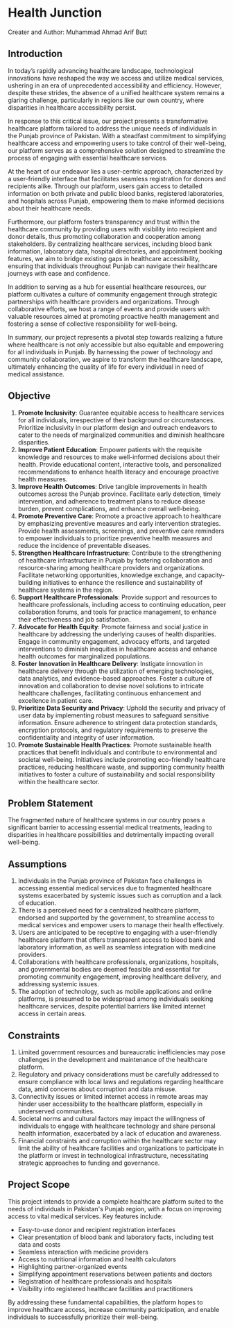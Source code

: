 # Health Junction
Creater and Author: Muhammad Ahmad Arif Butt

## Introduction

In today’s rapidly advancing healthcare landscape, technological innovations have reshaped the way we access and utilize medical services, ushering in an era of unprecedented accessibility and efficiency. However, despite these strides, the absence of a unified healthcare system remains a glaring challenge, particularly in regions like our own country, where disparities in healthcare accessibility persist.

In response to this critical issue, our project presents a transformative healthcare platform tailored to address the unique needs of individuals in the Punjab province of Pakistan. With a steadfast commitment to simplifying healthcare access and empowering users to take control of their well-being, our platform serves as a comprehensive solution designed to streamline the process of engaging with essential healthcare services.

At the heart of our endeavor lies a user-centric approach, characterized by a user-friendly interface that facilitates seamless registration for donors and recipients alike. Through our platform, users gain access to detailed information on both private and public blood banks, registered laboratories, and hospitals across Punjab, empowering them to make informed decisions about their healthcare needs.

Furthermore, our platform fosters transparency and trust within the healthcare community by providing users with visibility into recipient and donor details, thus promoting collaboration and cooperation among stakeholders. By centralizing healthcare services, including blood bank information, laboratory data, hospital directories, and appointment booking features, we aim to bridge existing gaps in healthcare accessibility, ensuring that individuals throughout Punjab can navigate their healthcare journeys with ease and confidence.

In addition to serving as a hub for essential healthcare resources, our platform cultivates a culture of community engagement through strategic partnerships with healthcare providers and organizations. Through collaborative efforts, we host a range of events and provide users with valuable resources aimed at promoting proactive health management and fostering a sense of collective responsibility for well-being.

In summary, our project represents a pivotal step towards realizing a future where healthcare is not only accessible but also equitable and empowering for all individuals in Punjab. By harnessing the power of technology and community collaboration, we aspire to transform the healthcare landscape, ultimately enhancing the quality of life for every individual in need of medical assistance.

## Objective

1. **Promote Inclusivity**: Guarantee equitable access to healthcare services for all individuals, irrespective of their background or circumstances. Prioritize inclusivity in our platform design and outreach endeavors to cater to the needs of marginalized communities and diminish healthcare disparities.
2. **Improve Patient Education**: Empower patients with the requisite knowledge and resources to make well-informed decisions about their health. Provide educational content, interactive tools, and personalized recommendations to enhance health literacy and encourage proactive health measures.
3. **Improve Health Outcomes**: Drive tangible improvements in health outcomes across the Punjab province. Facilitate early detection, timely intervention, and adherence to treatment plans to reduce disease burden, prevent complications, and enhance overall well-being.
4. **Promote Preventive Care**: Promote a proactive approach to healthcare by emphasizing preventive measures and early intervention strategies. Provide health assessments, screenings, and preventive care reminders to empower individuals to prioritize preventive health measures and reduce the incidence of preventable diseases.
5. **Strengthen Healthcare Infrastructure**: Contribute to the strengthening of healthcare infrastructure in Punjab by fostering collaboration and resource-sharing among healthcare providers and organizations. Facilitate networking opportunities, knowledge exchange, and capacity-building initiatives to enhance the resilience and sustainability of healthcare systems in the region.
6. **Support Healthcare Professionals**: Provide support and resources to healthcare professionals, including access to continuing education, peer collaboration forums, and tools for practice management, to enhance their effectiveness and job satisfaction.
7. **Advocate for Health Equity**: Promote fairness and social justice in healthcare by addressing the underlying causes of health disparities. Engage in community engagement, advocacy efforts, and targeted interventions to diminish inequities in healthcare access and enhance health outcomes for marginalized populations.
8. **Foster Innovation in Healthcare Delivery**: Instigate innovation in healthcare delivery through the utilization of emerging technologies, data analytics, and evidence-based approaches. Foster a culture of innovation and collaboration to devise novel solutions to intricate healthcare challenges, facilitating continuous enhancement and excellence in patient care.
9. **Prioritize Data Security and Privacy**: Uphold the security and privacy of user data by implementing robust measures to safeguard sensitive information. Ensure adherence to stringent data protection standards, encryption protocols, and regulatory requirements to preserve the confidentiality and integrity of user information.
10. **Promote Sustainable Health Practices**: Promote sustainable health practices that benefit individuals and contribute to environmental and societal well-being. Initiatives include promoting eco-friendly healthcare practices, reducing healthcare waste, and supporting community health initiatives to foster a culture of sustainability and social responsibility within the healthcare sector.

## Problem Statement

The fragmented nature of healthcare systems in our country poses a significant barrier to accessing essential medical treatments, leading to disparities in healthcare possibilities and detrimentally impacting overall well-being.

## Assumptions

1. Individuals in the Punjab province of Pakistan face challenges in accessing essential medical services due to fragmented healthcare systems exacerbated by systemic issues such as corruption and a lack of education.
2. There is a perceived need for a centralized healthcare platform, endorsed and supported by the government, to streamline access to medical services and empower users to manage their health effectively.
3. Users are anticipated to be receptive to engaging with a user-friendly healthcare platform that offers transparent access to blood bank and laboratory information, as well as seamless integration with medicine providers.
4. Collaborations with healthcare professionals, organizations, hospitals, and governmental bodies are deemed feasible and essential for promoting community engagement, improving healthcare delivery, and addressing systemic issues.
5. The adoption of technology, such as mobile applications and online platforms, is presumed to be widespread among individuals seeking healthcare services, despite potential barriers like limited internet access in certain areas.

## Constraints

1. Limited government resources and bureaucratic inefficiencies may pose challenges in the development and maintenance of the healthcare platform.
2. Regulatory and privacy considerations must be carefully addressed to ensure compliance with local laws and regulations regarding healthcare data, amid concerns about corruption and data misuse.
3. Connectivity issues or limited internet access in remote areas may hinder user accessibility to the healthcare platform, especially in underserved communities.
4. Societal norms and cultural factors may impact the willingness of individuals to engage with healthcare technology and share personal health information, exacerbated by a lack of education and awareness.
5. Financial constraints and corruption within the healthcare sector may limit the ability of healthcare facilities and organizations to participate in the platform or invest in technological infrastructure, necessitating strategic approaches to funding and governance.

## Project Scope

This project intends to provide a complete healthcare platform suited to the needs of individuals in Pakistan's Punjab region, with a focus on improving access to vital medical services. Key features include:

- Easy-to-use donor and recipient registration interfaces
- Clear presentation of blood bank and laboratory facts, including test data and costs
- Seamless interaction with medicine providers
- Access to nutritional information and health calculators
- Highlighting partner-organized events
- Simplifying appointment reservations between patients and doctors
- Registration of healthcare professionals and hospitals
- Visibility into registered healthcare facilities and practitioners

By addressing these fundamental capabilities, the platform hopes to improve healthcare access, increase community participation, and enable individuals to successfully prioritize their well-being.
